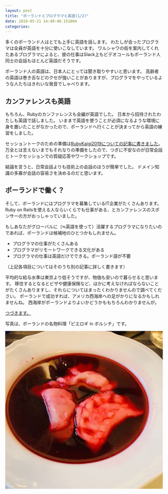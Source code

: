 ```yaml
---
layout: post
title: "ポーランドとプログラマと英語(1/2)"
date: 2019-05-21 14:49:40.151004
categories: 
---
```


多くのポーランド人はとても上手に英語を話します。
わたしが会ったプログラマは全員が英語を十分に使いこなしています。
ワルシャワの街を案内してくれたあるプログラマによると、彼の仕事はSlack上もビデオコールもポーランド人同士の会話もほとんど英語だそうです。


ポーランド人の英語は、日本人にとっては聞き取りやすいと思います。
高齢者の英語は巻き舌などのクセが強いことがありますが、プログラマをやっているような人たちはきれいな発音でしゃべります。

## カンファレンスも英語

もちろん、Rubyのカンファレンスも全編が英語でした。
日本から招待されたわたしも英語で話しました。
いままで英語を使うことが必須になるような環境に身を置いたことがなかったので、ポーランドへ行くことが決まってから英語の練習をしました。


セッショントークのための準備は[RubyKaigi2019についての記事に書きました](/hasumin/taked-in-english-on-RubyKaigi2019-1)。
万全とは言えないまでもそれなりの準備をしたので、つぎに不安なのが日常会話とトークセッションでの質疑応答やワークショップです。


結論を言うと、日常会話よりも技術上の会話のほうが簡単でした。
ドメイン知識の多寡が会話の容易さを決めるのだと思います。

## ポーランドで働く？

そして、ポーランドにはプログラマを募集しているIT企業がたくさんあります。
Ruby on Railsを使える人ならいくらでも仕事がある、とカンファレンスのスポンサーの方がおっしゃっていました。


もしあなたがグローバルに（≒英語を使って）活躍するプログラマになりたいのであれば、ポーランドは候補地のひとつかもしれません。

- プログラマの仕事がたくさんある
- プログラマがリモートワークできる文化がある
- プログラマの仕事は英語だけでできる。ポーランド語が不要

（上記各項目についてはそのうち別の記事に詳しく書きます）


平均的な給与水準は東京より低そうですが、物価も安いので暮らせると思います。
移住するとなるとビザや健康保険など、ほかに考えなければならないことがたくさんありますし、それらについてはまったくわかりませんので調べてください。
ポーランドで成功すれば、アメリカ西海岸への足がかりになるかもしれませんね。
西海岸がポーランドよりよいかどうかももちろんわかりませんが。


[つづきます。](/hasumin/poland-programmer-and-english-2)


写真は、ポーランドの名物料理「ピエロギ in ボルシチ」です。

![](/assets/images/201905/barszcz.jpg)

